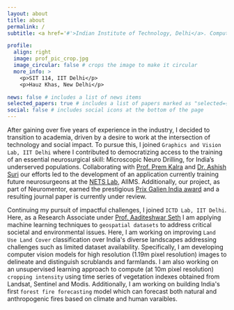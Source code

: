```yaml
---
layout: about
title: about
permalink: /
subtitle: <a href='#'>Indian Institute of Technology, Delhi</a>. Computer Vision on remotely sensed data

profile:
  align: right
  image: prof_pic_crop.jpg
  image_circular: false # crops the image to make it circular
  more_info: >
    <p>SIT 114, IIT Delhi</p>
    <p>Hauz Khas, New Delhi</p>

news: false # includes a list of news items
selected_papers: true # includes a list of papers marked as "selected={true}"
social: false # includes social icons at the bottom of the page
---
```


After gaining over five years of experience in the industry, I decided to transition to academia, driven by a desire to work at the intersection of technology and social impact. To pursue this, I joined `Graphics and Vision Lab, IIT Delhi` where I contributed to democratizing access to the training of an essential neurosurgical skill: Microscopic Neuro Drilling, for India’s underserved populations.  Collaborating with [Prof. Prem Kalra](https://www.cse.iitd.ac.in/~pkalra/) and [Dr. Ashish Suri](https://en.wikipedia.org/wiki/Ashish_Suri) our efforts led to the development of an application currently training future neurosurgeons at the [NETS Lab](https://www.aiimsnets.org/), AIIMS. Additionally, our project, as part of Neuromentor, earned the prestigious [Prix Galien India award](https://www.iifaindia.org/award_modi_prix.html) and a resulting journal paper is currently under review.

Continuing my pursuit of impactful challenges, I joined `ICTD Lab, IIT Delhi`. Here, as a Research Associate under [Prof. Aaditeshwar Seth](https://www.cse.iitd.ac.in/~aseth/) I am applying machine learning techniques to `geospatial datasets` to address critical societal and environmental issues. Here, I am working on improving `Land Use Land Cover` classification over India's diverse landscapes addressing challenges such as limited dataset availability. Specifically, I am developing computer vision models for high resolution (1.19m pixel resolution) images to delineate and distinguish scrublands and farmlands. I am also working on an unsupervised learning approach to compute (at 10m pixel resolution) `cropping intensity` using time series of vegetation indexes obtained from Landsat, Sentinel and Modis. Additionally, I am working on building India's first `forest fire forecasting` model which can forecast both natural and anthropogenic fires based on climate and human varaibles.